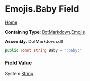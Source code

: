 # Emojis\.Baby Field

[Home](../../../README.md)

**Containing Type**: [DotMarkdown](../../README.md)\.[Emojis](../README.md)

**Assembly**: DotMarkdown\.dll

```csharp
public const string Baby = ":baby:"
```

### Field Value

System\.[String](https://docs.microsoft.com/en-us/dotnet/api/system.string)